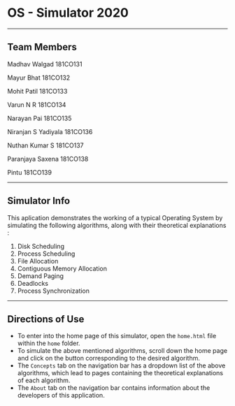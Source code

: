 # OS - Simulator 2020

------
## Team Members

Madhav Walgad	           181CO131

Mayur Bhat	             181CO132

Mohit Patil	             181CO133

Varun N R	               181CO134

Narayan Pai	             181CO135

Niranjan S Yadiyala	     181CO136

Nuthan Kumar S	         181CO137

Paranjaya Saxena	       181CO138

Pintu	                   181CO139

------
## Simulator Info

This aplication demonstrates the working of a typical Operating System by simulating the following algorithms, along with their theoretical explanations : 
1. Disk Scheduling
2. Process Scheduling
3. File Allocation
4. Contiguous Memory Allocation
5. Demand Paging
6. Deadlocks
7. Process Synchronization

------

## Directions of Use

* To enter into the home page of this simulator, open the `home.html` file within the `home` folder. 
* To simulate the above mentioned algorithms, scroll down the home page and click on the button corresponding to the desired algorithm. 
* The `Concepts` tab on the navigation bar has a dropdown list of the above algorithms, which lead to pages containing the theoretical explanations of each algorithm. 
* The `About` tab on the navigation bar contains information about the developers of this application.
